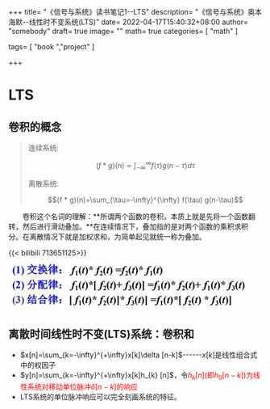 +++
title= "《信号与系统》读书笔记1--LTS"
description= "《信号与系统》奥本海默--线性时不变系统(LTS)"
date= 2022-04-17T15:40:32+08:00
author= "somebody"
draft= true
image= "" 
math= true
categories= [
    "math"
]

tags=  [
    "book ","project"
]

+++

# LTS

## 卷积的概念

> 连续系统:
>
> $$(f * g)(n)=\int_{-\infty}^{\infty} f(\tau) g(n-\tau) d \tau$$
>
> 离散系统:
>
> $$(f * g)(n)=\sum_{\tau=-\infty}^{\infty} f(\tau) g(n-\tau)$$

&emsp;&emsp;卷积这个名词的理解：**所谓两个函数的卷积，本质上就是先将一个函数翻转，然后进行滑动叠加。**在连续情况下，叠加指的是对两个函数的乘积求积分。在离散情况下就是加权求和，为简单起见就统一称为叠加。

{{< bilibili 713651125>}}

![](index.assets/OIP.JmUpfqJNtTPGMzVgTXGggwHaBZ)

 ## 离散时间线性时不变(LTS)系统：卷积和

- $x[n]=\sum_{k=-\infty}^{+\infty}x[k]\delta [n-k]$------$x[k]$是线性组合式中的权因子
- $y[n]=\sum_{k=-\infty}^{+\infty}x[k]h_{k} [n]$，令<font color="red">$h_{k}[n]$(即$h_{0}[n-k]$)为线性系统对移动单位脉冲$\delta[n-k]$的响应</font>
- LTS系统的单位脉冲响应可以完全刻画系统的特征。